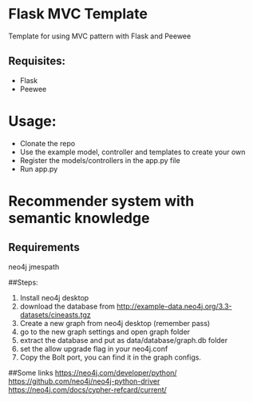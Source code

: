 # Flask MVC Template

Template for using MVC pattern with Flask and Peewee

## Requisites:
* Flask
* Peewee

# Usage:
* Clonate the repo
* Use the example model, controller and templates to create your own
* Register the models/controllers in the app.py file
* Run app.py
# Recommender system with semantic knowledge

## Requirements
neo4j
jmespath

##Steps:
1) Install neo4j desktop
2) download the database from http://example-data.neo4j.org/3.3-datasets/cineasts.tgz
3) Create a new graph from neo4j desktop (remember pass)
4) go to the new graph settings and open graph folder
5) extract the database and put as data/database/graph.db folder
6) set the allow upgrade flag in your neo4j.conf
7) Copy the Bolt port, you can find it in the graph configs.

##Some links
https://neo4j.com/developer/python/
https://github.com/neo4j/neo4j-python-driver
https://neo4j.com/docs/cypher-refcard/current/
